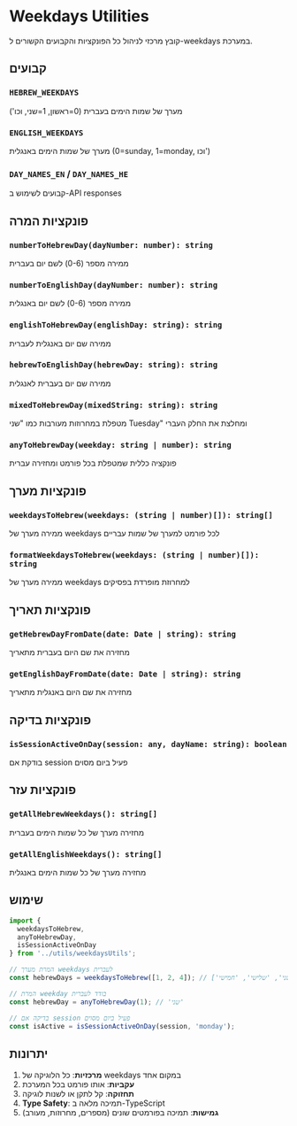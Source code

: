 # Weekdays Utilities

קובץ מרכזי לניהול כל הפונקציות והקבועים הקשורים ל-weekdays במערכת.

## קבועים

### `HEBREW_WEEKDAYS`
מערך של שמות הימים בעברית (0=ראשון, 1=שני, וכו')

### `ENGLISH_WEEKDAYS`
מערך של שמות הימים באנגלית (0=sunday, 1=monday, וכו')

### `DAY_NAMES_EN` / `DAY_NAMES_HE`
קבועים לשימוש ב-API responses

## פונקציות המרה

### `numberToHebrewDay(dayNumber: number): string`
ממירה מספר (0-6) לשם יום בעברית

### `numberToEnglishDay(dayNumber: number): string`
ממירה מספר (0-6) לשם יום באנגלית

### `englishToHebrewDay(englishDay: string): string`
ממירה שם יום באנגלית לעברית

### `hebrewToEnglishDay(hebrewDay: string): string`
ממירה שם יום בעברית לאנגלית

### `mixedToHebrewDay(mixedString: string): string`
מטפלת במחרוזות מעורבות כמו "שני Tuesday" ומחלצת את החלק העברי

### `anyToHebrewDay(weekday: string | number): string`
פונקציה כללית שמטפלת בכל פורמט ומחזירה עברית

## פונקציות מערך

### `weekdaysToHebrew(weekdays: (string | number)[]): string[]`
ממירה מערך של weekdays לכל פורמט למערך של שמות עבריים

### `formatWeekdaysToHebrew(weekdays: (string | number)[]): string`
ממירה מערך של weekdays למחרוזת מופרדת בפסיקים

## פונקציות תאריך

### `getHebrewDayFromDate(date: Date | string): string`
מחזירה את שם היום בעברית מתאריך

### `getEnglishDayFromDate(date: Date | string): string`
מחזירה את שם היום באנגלית מתאריך

## פונקציות בדיקה

### `isSessionActiveOnDay(session: any, dayName: string): boolean`
בודקת אם session פעיל ביום מסוים

## פונקציות עזר

### `getAllHebrewWeekdays(): string[]`
מחזירה מערך של כל שמות הימים בעברית

### `getAllEnglishWeekdays(): string[]`
מחזירה מערך של כל שמות הימים באנגלית

## שימוש

```typescript
import { 
  weekdaysToHebrew, 
  anyToHebrewDay, 
  isSessionActiveOnDay 
} from '../utils/weekdaysUtils';

// המרת מערך weekdays לעברית
const hebrewDays = weekdaysToHebrew([1, 2, 4]); // ['שני', 'שלישי', 'חמישי']

// המרת weekday בודד לעברית
const hebrewDay = anyToHebrewDay(1); // 'שני'

// בדיקה אם session פעיל ביום מסוים
const isActive = isSessionActiveOnDay(session, 'monday');
```

## יתרונות

1. **מרכזיות**: כל הלוגיקה של weekdays במקום אחד
2. **עקביות**: אותו פורמט בכל המערכת
3. **תחזוקה**: קל לתקן או לשנות לוגיקה
4. **Type Safety**: תמיכה מלאה ב-TypeScript
5. **גמישות**: תמיכה בפורמטים שונים (מספרים, מחרוזות, מעורב) 